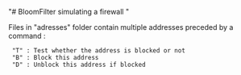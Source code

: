 "# BloomFilter simulating a firewall " 

Files in "adresses" folder contain multiple addresses preceded by a command :

     "T" : Test whether the address is blocked or not
     "B" : Block this address
     "D" : Unblock this address if blocked
